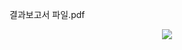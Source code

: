결과보고서 파일.pdf


<p align="center">
  <img src="https://github.com/Jun-Young-Seo/word_game_hunting_birds/assets/128452954/31d3b97f-c263-48c7-9932-6ff4059062b1">
</p>
